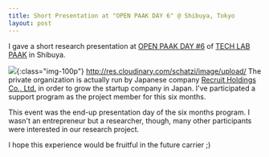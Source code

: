 ```yaml
---
title: Short Presentation at "OPEN PAAK DAY 6" @ Shibuya, Tokyo
layout: post
---
```


I gave a short research presentation at [OPEN PAAK DAY #6](https://mtl.recruit.co.jp/events/open-paak-day-6/) of [TECH LAB PAAK](http://techlabpaak.com/) in Shibuya. 

![]({{site.cloudinary_url}}/c_scale,q_81,w_1200/v1482745500/PAAK2_w5ylkg.jpg){:class="img-100p"}
http://res.cloudinary.com/schatzi/image/upload/
The private organization is actually run by Japanese company [Recruit Holdings Co., Ltd.](http://www.recruit-rgf.com/) in order to grow the startup company in Japan. I've participated a support program as the project member for this six months. 

This event was the end-up presentation day of the six months program. I wasn't an entrepreneur but a researcher, though, many other participants were interested in our research project. 

I hope this experience would be fruitful in the future carrier ;)
